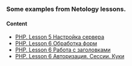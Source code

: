 ### Some examples from Netology lessons.

#### Content
* [PHP. Lesson 5 Настройка сервера](php/flow9/lesson1)
* [PHP. Lesson 6 Обработка форм](php/flow9/lesson2)
* [PHP. Lesson 6 Работа с заголовками](php/flow9/lesson3)
* [PHP. Lesson 6 Авторизация. Сессии. Куки](php/flow9/lesson4)